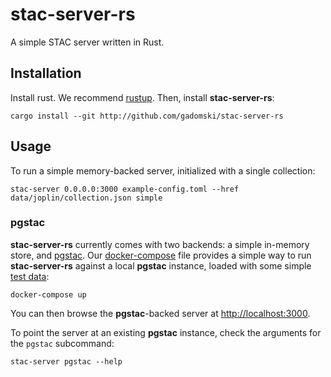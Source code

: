 # stac-server-rs

A simple STAC server written in Rust.

## Installation

Install rust.
We recommend [rustup](https://rustup.rs/).
Then, install **stac-server-rs**:

```shell
cargo install --git http://github.com/gadomski/stac-server-rs
```

## Usage

To run a simple memory-backed server, initialized with a single collection:

```shell
stac-server 0.0.0.0:3000 example-config.toml --href data/joplin/collection.json simple
```

### pgstac

**stac-server-rs** currently comes with two backends: a simple in-memory store, and [pgstac](https://github.com/stac-utils/pgstac).
Our [docker-compose](./docker-compose.yml) file provides a simple way to run **stac-server-rs** against a local **pgstac** instance, loaded with some simple [test data](./data/joplin/):

```shell
docker-compose up
```

You can then browse the **pgstac**-backed server at <http://localhost:3000>.

To point the server at an existing **pgstac** instance, check the arguments for the `pgstac` subcommand:

```shell
stac-server pgstac --help
```
